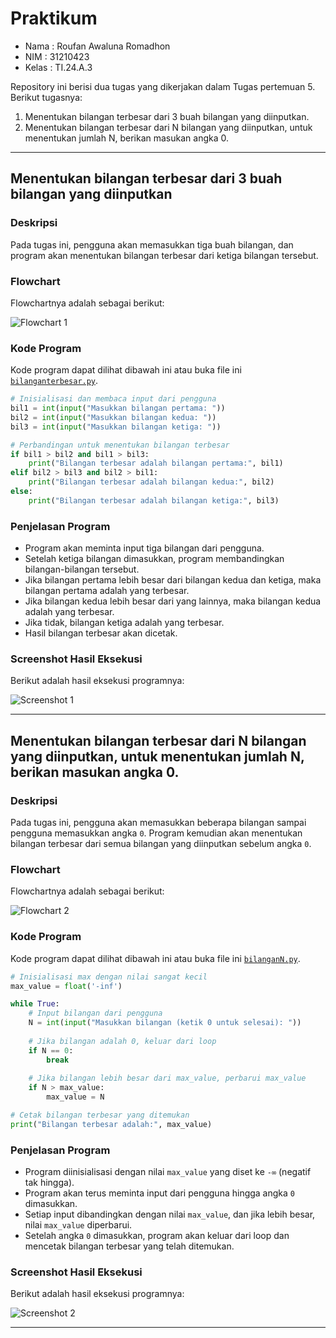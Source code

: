 # Praktikum

- Nama : Roufan Awaluna Romadhon
- NIM : 31210423
- Kelas : TI.24.A.3

Repository ini berisi dua tugas yang dikerjakan dalam Tugas pertemuan 5. Berikut tugasnya:
1. Menentukan bilangan terbesar dari 3 buah bilangan yang diinputkan.
2. Menentukan bilangan terbesar dari N bilangan yang diinputkan, untuk menentukan jumlah N, berikan masukan angka 0.

---

## Menentukan bilangan terbesar dari 3 buah bilangan yang diinputkan

### Deskripsi
Pada tugas ini, pengguna akan memasukkan tiga buah bilangan, dan program akan menentukan bilangan terbesar dari ketiga bilangan tersebut.

### Flowchart
Flowchartnya adalah sebagai berikut:

![Flowchart 1](image/flowchart1.png)

### Kode Program
Kode program dapat dilihat dibawah ini atau buka file ini [`bilanganterbesar.py`](bilanganterbesar.py).
```python
# Inisialisasi dan membaca input dari pengguna
bil1 = int(input("Masukkan bilangan pertama: "))
bil2 = int(input("Masukkan bilangan kedua: "))
bil3 = int(input("Masukkan bilangan ketiga: "))

# Perbandingan untuk menentukan bilangan terbesar
if bil1 > bil2 and bil1 > bil3:
    print("Bilangan terbesar adalah bilangan pertama:", bil1)
elif bil2 > bil3 and bil2 > bil1:
    print("Bilangan terbesar adalah bilangan kedua:", bil2)
else:
    print("Bilangan terbesar adalah bilangan ketiga:", bil3)
```

### Penjelasan Program
- Program akan meminta input tiga bilangan dari pengguna.
- Setelah ketiga bilangan dimasukkan, program membandingkan bilangan-bilangan tersebut.
- Jika bilangan pertama lebih besar dari bilangan kedua dan ketiga, maka bilangan pertama adalah yang terbesar.
- Jika bilangan kedua lebih besar dari yang lainnya, maka bilangan kedua adalah yang terbesar.
- Jika tidak, bilangan ketiga adalah yang terbesar.
- Hasil bilangan terbesar akan dicetak.

### Screenshot Hasil Eksekusi
Berikut adalah hasil eksekusi programnya:

![Screenshot 1](image/screenshot1.png)

---

## Menentukan bilangan terbesar dari N bilangan yang diinputkan, untuk menentukan jumlah N, berikan masukan angka 0.

### Deskripsi
Pada tugas ini, pengguna akan memasukkan beberapa bilangan sampai pengguna memasukkan angka `0`. Program kemudian akan menentukan bilangan terbesar dari semua bilangan yang diinputkan sebelum angka `0`.

### Flowchart
Flowchartnya adalah sebagai berikut:

![Flowchart 2](image/flowchart2.png)

### Kode Program
Kode program dapat dilihat dibawah ini atau buka file ini [`bilanganN.py`](bilanganN.py).
```python
# Inisialisasi max dengan nilai sangat kecil
max_value = float('-inf')

while True:
    # Input bilangan dari pengguna
    N = int(input("Masukkan bilangan (ketik 0 untuk selesai): "))
    
    # Jika bilangan adalah 0, keluar dari loop
    if N == 0:
        break
    
    # Jika bilangan lebih besar dari max_value, perbarui max_value
    if N > max_value:
        max_value = N

# Cetak bilangan terbesar yang ditemukan
print("Bilangan terbesar adalah:", max_value)
```

### Penjelasan Program
- Program diinisialisasi dengan nilai `max_value` yang diset ke `-∞` (negatif tak hingga).
- Program akan terus meminta input dari pengguna hingga angka `0` dimasukkan.
- Setiap input dibandingkan dengan nilai `max_value`, dan jika lebih besar, nilai `max_value` diperbarui.
- Setelah angka `0` dimasukkan, program akan keluar dari loop dan mencetak bilangan terbesar yang telah ditemukan.

### Screenshot Hasil Eksekusi
Berikut adalah hasil eksekusi programnya:

![Screenshot 2](image/screenshot2.png)

---
